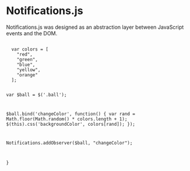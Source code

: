 <h1>Notifications.js</h1>
<p>Notifications.js was designed as an abstraction layer between JavaScript events and the DOM.</p>

<code>
  var colors = [
    "red",
    "green",
    "blue",
    "yellow",
    "orange"
  ];

  var $ball = $('.ball');

  $ball.bind('changeColor', function() {
    var rand = Math.floor(Math.random() * colors.length + 1);
    $(this).css('backgroundColor', colors[rand]);
  });

  Notifications.addObserver($ball, "changeColor");

}
</code>
